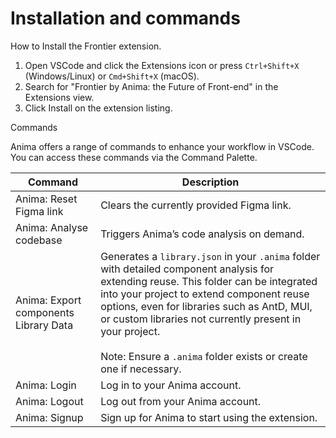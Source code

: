 # Installation and commands

How to Install the Frontier extension.

1. Open VSCode and click the Extensions icon or press `Ctrl+Shift+X` (Windows/Linux) or `Cmd+Shift+X` (macOS).
2. Search for "Frontier by Anima: the Future of Front-end" in the Extensions view.
3. Click Install on the extension listing.

Commands

Anima offers a range of commands to enhance your workflow in VSCode. You can access these commands via the Command Palette.

| Command                               | Description                                                                                                                                                                                                                                                                                                                                                           |
| ------------------------------------- | --------------------------------------------------------------------------------------------------------------------------------------------------------------------------------------------------------------------------------------------------------------------------------------------------------------------------------------------------------------------- |
| Anima: Reset Figma link               | Clears the currently provided Figma link.                                                                                                                                                                                                                                                                                                                             |
| Anima: Analyse codebase               | Triggers Anima’s code analysis on demand.                                                                                                                                                                                                                                                                                                                             |
| Anima: Export components Library Data | Generates a `library.json` in your `.anima` folder with detailed component analysis for extending reuse. This folder can be integrated into your project to extend component reuse options, even for libraries such as AntD, MUI, or custom libraries not currently present in your project.<br><br>Note: Ensure a `.anima` folder exists or create one if necessary. |
| Anima: Login                          | Log in to your Anima account.                                                                                                                                                                                                                                                                                                                                         |
| Anima: Logout                         | Log out from your Anima account.                                                                                                                                                                                                                                                                                                                                      |
| Anima: Signup                         | Sign up for Anima to start using the extension.                                                                                                                                                                                                                                                                                                                       |
